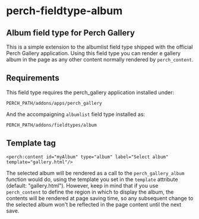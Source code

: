 perch-fieldtype-album
=====================

Album field type for Perch Gallery
----------------------------------

This is a simple extension to the albumlist field type shipped with 
the official Perch Gallery application. Using this field type you 
can render e gallery album in the page as any other content normally 
rendered by `perch_content`.


Requirements
------------

This field type requires the perch_gallery application installed under:

    PERCH_PATH/addons/apps/perch_gallery

And the accompaigning `albumlist` field type installed as:

    PERCH_PATH/addons/fieldtypes/album


Template tag
------------

    <perch:content id="myAlbum" type="album" label="Select album" template="gallery.html"/>

The selected album will be rendered as a call to the 
`perch_gallery_album` function would do, using the template you set 
in the `template` attribute (default: "gallery.html"). However, keep 
in mind that if you use `perch_content` to define the region in 
which to display the album, the contents will be rendered at page 
saving time, so any subsequent change to the selected album won't 
be reflected in the page content until the next save.

